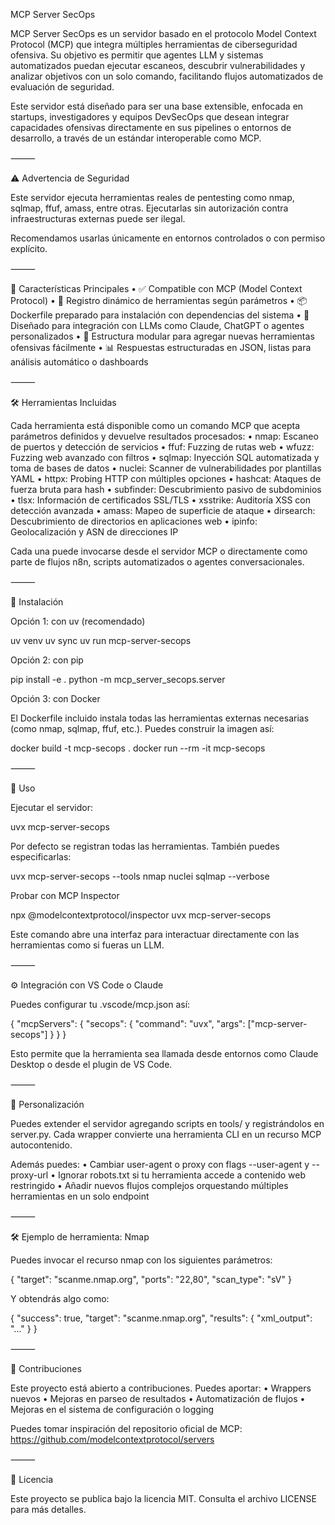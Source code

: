 MCP Server SecOps

MCP Server SecOps es un servidor basado en el protocolo Model Context Protocol (MCP) que integra múltiples herramientas de ciberseguridad ofensiva. Su objetivo es permitir que agentes LLM y sistemas automatizados puedan ejecutar escaneos, descubrir vulnerabilidades y analizar objetivos con un solo comando, facilitando flujos automatizados de evaluación de seguridad.

Este servidor está diseñado para ser una base extensible, enfocada en startups, investigadores y equipos DevSecOps que desean integrar capacidades ofensivas directamente en sus pipelines o entornos de desarrollo, a través de un estándar interoperable como MCP.

⸻

⚠️ Advertencia de Seguridad

Este servidor ejecuta herramientas reales de pentesting como nmap, sqlmap, ffuf, amass, entre otras. Ejecutarlas sin autorización contra infraestructuras externas puede ser ilegal.

Recomendamos usarlas únicamente en entornos controlados o con permiso explícito.

⸻

🚀 Características Principales
	•	✅ Compatible con MCP (Model Context Protocol)
	•	🔧 Registro dinámico de herramientas según parámetros
	•	📦 Dockerfile preparado para instalación con dependencias del sistema
	•	🤖 Diseñado para integración con LLMs como Claude, ChatGPT o agentes personalizados
	•	📂 Estructura modular para agregar nuevas herramientas ofensivas fácilmente
	•	📊 Respuestas estructuradas en JSON, listas para análisis automático o dashboards

⸻

🛠️ Herramientas Incluidas

Cada herramienta está disponible como un comando MCP que acepta parámetros definidos y devuelve resultados procesados:
	•	nmap: Escaneo de puertos y detección de servicios
	•	ffuf: Fuzzing de rutas web
	•	wfuzz: Fuzzing web avanzado con filtros
	•	sqlmap: Inyección SQL automatizada y toma de bases de datos
	•	nuclei: Scanner de vulnerabilidades por plantillas YAML
	•	httpx: Probing HTTP con múltiples opciones
	•	hashcat: Ataques de fuerza bruta para hash
	•	subfinder: Descubrimiento pasivo de subdominios
	•	tlsx: Información de certificados SSL/TLS
	•	xsstrike: Auditoría XSS con detección avanzada
	•	amass: Mapeo de superficie de ataque
	•	dirsearch: Descubrimiento de directorios en aplicaciones web
	•	ipinfo: Geolocalización y ASN de direcciones IP

Cada una puede invocarse desde el servidor MCP o directamente como parte de flujos n8n, scripts automatizados o agentes conversacionales.

⸻

🔧 Instalación

Opción 1: con uv (recomendado)

uv venv
uv sync
uv run mcp-server-secops

Opción 2: con pip

pip install -e .
python -m mcp_server_secops.server

Opción 3: con Docker

El Dockerfile incluido instala todas las herramientas externas necesarias (como nmap, sqlmap, ffuf, etc.). Puedes construir la imagen así:

docker build -t mcp-secops .
docker run --rm -it mcp-secops


⸻

🧠 Uso

Ejecutar el servidor:

uvx mcp-server-secops

Por defecto se registran todas las herramientas. También puedes especificarlas:

uvx mcp-server-secops --tools nmap nuclei sqlmap --verbose

Probar con MCP Inspector

npx @modelcontextprotocol/inspector uvx mcp-server-secops

Este comando abre una interfaz para interactuar directamente con las herramientas como si fueras un LLM.

⸻

⚙️ Integración con VS Code o Claude

Puedes configurar tu .vscode/mcp.json así:

{
  "mcpServers": {
    "secops": {
      "command": "uvx",
      "args": ["mcp-server-secops"]
    }
  }
}

Esto permite que la herramienta sea llamada desde entornos como Claude Desktop o desde el plugin de VS Code.

⸻

🧩 Personalización

Puedes extender el servidor agregando scripts en tools/ y registrándolos en server.py. Cada wrapper convierte una herramienta CLI en un recurso MCP autocontenido.

Además puedes:
	•	Cambiar user-agent o proxy con flags --user-agent y --proxy-url
	•	Ignorar robots.txt si tu herramienta accede a contenido web restringido
	•	Añadir nuevos flujos complejos orquestando múltiples herramientas en un solo endpoint

⸻

🛠 Ejemplo de herramienta: Nmap

Puedes invocar el recurso nmap con los siguientes parámetros:

{
  "target": "scanme.nmap.org",
  "ports": "22,80",
  "scan_type": "sV"
}

Y obtendrás algo como:

{
  "success": true,
  "target": "scanme.nmap.org",
  "results": {
    "xml_output": "..."
  }
}


⸻

🤝 Contribuciones

Este proyecto está abierto a contribuciones. Puedes aportar:
	•	Wrappers nuevos
	•	Mejoras en parseo de resultados
	•	Automatización de flujos
	•	Mejoras en el sistema de configuración o logging

Puedes tomar inspiración del repositorio oficial de MCP: https://github.com/modelcontextprotocol/servers

⸻

📜 Licencia

Este proyecto se publica bajo la licencia MIT. Consulta el archivo LICENSE para más detalles.
